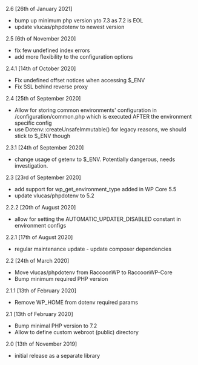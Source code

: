 2.6 [26th of January 2021]
- bump up minimum php version yto 7.3 as 7.2 is EOL
- update vlucas/phpdotenv to newest version

2.5 [6th of November 2020]
- fix few undefined index errors
- add more flexibility to the configuration options

2.4.1 [14th of October 2020]
- Fix undefined offset notices when accessing $_ENV
- Fix SSL behind reverse proxy

2.4 [25th of September 2020]
- Allow for storing common environments' configuration in /configuration/common.php which is executed AFTER the environment specific config
- use Dotenv::createUnsafeImmutable() for legacy reasons, we should stick to $_ENV though

2.3.1 [24th of September 2020]
- change usage of getenv to $_ENV. Potentially dangerous, needs investigation.

2.3 [23rd of September 2020]
- add support for wp_get_environment_type added in WP Core 5.5
- update vlucas/phpdotenv to 5.2

2.2.2 [20th of August 2020]
- allow for setting the AUTOMATIC_UPDATER_DISABLED constant in environment configs

2.2.1 [17th of August 2020]
- regular maintenance update - update composer dependencies

2.2 [24th of March 2020]
- Move vlucas/phpdotenv from RaccoonWP to RaccoonWP-Core
- Bump minimum required PHP version

2.1.1 [13th of February 2020]
- Remove WP_HOME from dotenv required params

2.1 [13th of February 2020]
- Bump minimal PHP version to 7.2
- Allow to define custom webroot (public) directory

2.0 [13th of November 2019]
- initial release as a separate library
